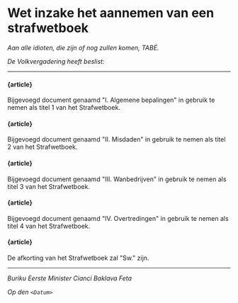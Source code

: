 # Wet inzake het aannemen van een strafwetboek

_Aan alle idioten, die zijn of nog zullen komen, TABÉ._

_De Volkvergadering heeft beslist:_

--------------------------

#### {article}
Bijgevoegd document genaamd "I. Algemene bepalingen" in gebruik te nemen als titel 1 van het Strafwetboek.

#### {article}
Bijgevoegd document genaamd "II. Misdaden" in gebruik te nemen als titel 2 van het Strafwetboek.

#### {article}
Bijgevoegd document genaamd "III. Wanbedrijven" in gebruik te nemen als titel 3 van het Strafwetboek.

#### {article}
Bijgevoegd document genaamd "IV. Overtredingen" in gebruik te nemen als titel 4 van het Strafwetboek.

#### {article}
De afkorting van het Strafwetboek zal "Sw." zijn.

--------------------------

_Buriku Eerste Minister Cianci Baklava Feta_

_Op den ``<Datum>``_